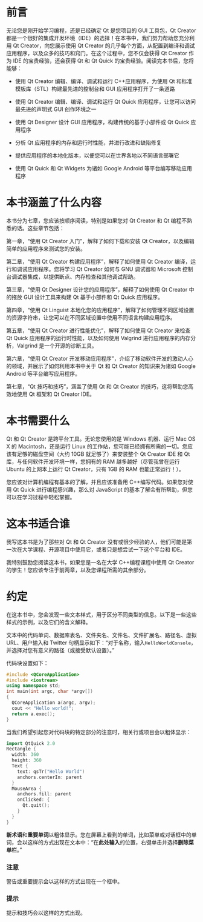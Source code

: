 # 前言

无论您是刚开始学习编程，还是已经确定 Qt 是您项目的 GUI 工具包，Qt Creator 都是一个很好的集成开发环境（IDE）的选择！在本书中，我们努力帮助您充分利用 Qt Creator，向您展示使用 Qt Creator 的几乎每个方面，从配置到编译和调试应用程序，以及众多的技巧和窍门。在这个过程中，您不仅会获得 Qt Creator 作为 IDE 的宝贵经验，还会获得 Qt 和 Qt Quick 的宝贵经验。阅读完本书后，您将能够：

+   使用 Qt Creator 编辑、编译、调试和运行 C++应用程序，为使用 Qt 和标准模板库（STL）构建最先进的控制台和 GUI 应用程序打开了一条道路

+   使用 Qt Creator 编辑、编译、调试和运行 Qt Quick 应用程序，让您可以访问最先进的声明式 GUI 创作环境之一

+   使用 Qt Designer 设计 GUI 应用程序，构建传统的基于小部件或 Qt Quick 应用程序

+   分析 Qt 应用程序的内存和运行时性能，并进行改进和缺陷修复

+   提供应用程序的本地化版本，以便您可以在世界各地以不同语言部署它

+   使用 Qt Quick 和 Qt Widgets 为诸如 Google Android 等平台编写移动应用程序

# 本书涵盖了什么内容

本书分为七章，您应该按顺序阅读，特别是如果您对 Qt Creator 和 Qt 编程不熟悉的话。这些章节包括：

第一章，“使用 Qt Creator 入门”，解释了如何下载和安装 Qt Creator，以及编辑简单的应用程序来测试您的安装。

第二章，“使用 Qt Creator 构建应用程序”，解释了如何使用 Qt Creator 编译，运行和调试应用程序。您将学习 Qt Creator 如何与 GNU 调试器和 Microsoft 控制台调试器集成，以提供断点、内存检查和其他调试帮助。

第三章，“使用 Qt Designer 设计您的应用程序”，解释了如何使用 Qt Creator 中的拖放 GUI 设计工具来构建 Qt 基于小部件和 Qt Quick 应用程序。

第四章，“使用 Qt Linguist 本地化您的应用程序”，解释了如何管理不同区域设置的资源字符串，让您可以在不同区域设置中使用不同语言构建应用程序。

第五章，“使用 Qt Creator 进行性能优化”，解释了如何使用 Qt Creator 来检查 Qt Quick 应用程序的运行时性能，以及如何使用 Valgrind 进行应用程序的内存分析，Valgrind 是一个开源的诊断工具。

第六章，“使用 Qt Creator 开发移动应用程序”，介绍了移动软件开发的激动人心的领域，并展示了如何利用本书中关于 Qt 和 Qt Creator 的知识来为诸如 Google Android 等平台编写应用程序。

第七章，“Qt 技巧和技巧”，涵盖了使用 Qt 和 Qt Creator 的技巧，这将帮助您高效地使用 Qt 框架和 Qt Creator IDE。

# 本书需要什么

Qt 和 Qt Creator 是跨平台工具。无论您使用的是 Windows 机器、运行 Mac OS X 的 Macintosh，还是运行 Linux 的工作站，您可能已经拥有所需的一切。您应该有足够的磁盘空间（大约 10GB 就足够了）来安装整个 Qt Creator IDE 和 Qt 库，与任何软件开发环境一样，您拥有的 RAM 越多越好（尽管我曾在运行 Ubuntu 的上网本上运行 Qt Creator，只有 1GB 的 RAM 也能正常运行！）。

您应该对计算机编程有基本的了解，并且应该准备用 C++编写代码。如果您对使用 Qt Quick 进行编程感兴趣，那么对 JavaScript 的基本了解会有所帮助，但您可以在学习过程中轻松掌握。

# 这本书适合谁

我写这本书是为了那些对 Qt 和 Qt Creator 没有或很少经验的人，他们可能是第一次在大学课程、开源项目中使用它，或者只是想尝试一下这个平台和 IDE。

我特别鼓励您阅读这本书，如果您是一名在大学 C++编程课程中使用 Qt Creator 的学生！您应该专注于前两章，以及您课程所需的其余部分。

# 约定

在这本书中，您会发现一些文本样式，用于区分不同类型的信息。以下是一些这些样式的示例，以及它们的含义解释。

文本中的代码单词、数据库表名、文件夹名、文件名、文件扩展名、路径名、虚拟 URL、用户输入和 Twitter 句柄显示如下：“对于名称，输入`HelloWorldConsole`，并选择对您有意义的路径（或接受默认设置）。”

代码块设置如下：

```cpp
#include <QCoreApplication>
#include <iostream>
using namespace std;
int main(int argc, char *argv[])
{
  QCoreApplication a(argc, argv);
  cout << "Hello world!";
  return a.exec();
}
```

当我们希望引起您对代码块的特定部分的注意时，相关行或项目会以粗体显示：

```cpp
import QtQuick 2.0
Rectangle {
  width: 360
  height: 360
  Text {
    text: qsTr("Hello World")
    anchors.centerIn: parent
  }
  MouseArea {
    anchors.fill: parent
    onClicked: {
      Qt.quit();
    }
  }
}
```

**新术语**和**重要单词**以粗体显示。您在屏幕上看到的单词，比如菜单或对话框中的单词，会以这样的方式出现在文本中：“在**此处输入**的位置，右键单击并选择**删除菜单栏**。”

### 注意

警告或重要提示会以这样的方式出现在一个框中。

### 提示

提示和技巧会以这样的方式出现。